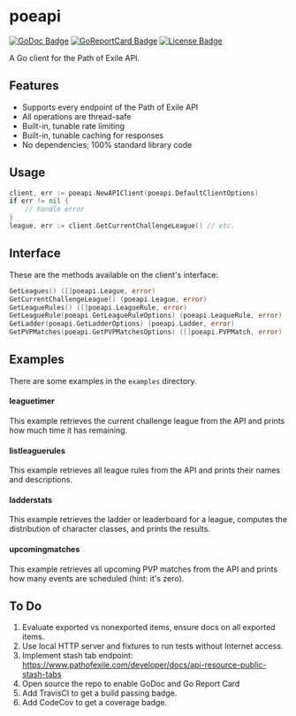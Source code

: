# poeapi

[![GoDoc Badge]][GoDoc]
[![GoReportCard Badge]][GoReportCard]
[![License Badge]][License]

A Go client for the Path of Exile API.

## Features

* Supports every endpoint of the Path of Exile API
* All operations are thread-safe
* Built-in, tunable rate limiting
* Built-in, tunable caching for responses
* No dependencies; 100% standard library code

## Usage

```go
client, err := poeapi.NewAPIClient(poeapi.DefaultClientOptions)
if err != nil {
    // handle error
}
league, err := client.GetCurrentChallengeLeague() // etc.
```

## Interface

These are the methods available on the client's interface:

```go
GetLeagues() ([]poeapi.League, error)
GetCurrentChallengeLeague() (poeapi.League, error)
GetLeagueRules() ([]poeapi.LeagueRule, error)
GetLeagueRule(poeapi.GetLeagueRuleOptions) (poeapi.LeagueRule, error)
GetLadder(poeapi.GetLadderOptions) (poeapi.Ladder, error)
GetPVPMatches(poeapi.GetPVPMatchesOptions) ([]poeapi.PVPMatch, error)
```

## Examples

There are some examples in the `examples` directory.

#### leaguetimer

This example retrieves the current challenge league from the API and prints how
much time it has remaining.

#### listleaguerules

This example retrieves all league rules from the API and prints their names and
descriptions.

#### ladderstats

This example retrieves the ladder or leaderboard for a league, computes the
distribution of character classes, and prints the results.

#### upcomingmatches

This example retrieves all upcoming PVP matches from the API and prints how many
events are scheduled (hint: it's zero).

## To Do

1. Evaluate exported vs nonexported items, ensure docs on all exported items.
1. Use local HTTP server and fixtures to run tests without Internet access.
1. Implement stash tab endpoint: https://www.pathofexile.com/developer/docs/api-resource-public-stash-tabs
1. Open source the repo to enable GoDoc and Go Report Card
1. Add TravisCI to get a build passing badge.
1. Add CodeCov to get a coverage badge.

[GoDoc]: https://godoc.org/willroberts/poeapi
[GoDoc Badge]: https://godoc.org/willroberts/poeapi?status.svg
[GoReportCard]: https://goreportcard.com/report/github.com/willroberts/poeapi
[GoReportCard Badge]: https://goreportcard.com/badge/github.com/willroberts/poeapi
[License]: https://www.gnu.org/licenses/gpl-3.0
[License Badge]: https://img.shields.io/badge/License-GPLv3-blue.svg